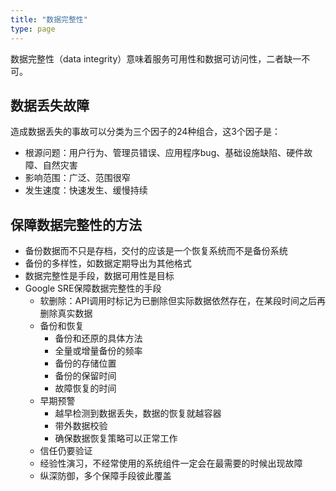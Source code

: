 ```yaml
---
title: "数据完整性"
type: page
---
```


数据完整性（data integrity）意味着服务可用性和数据可访问性，二者缺一不可。

## 数据丢失故障

造成数据丢失的事故可以分类为三个因子的24种组合，这3个因子是：

* 根源问题：用户行为、管理员错误、应用程序bug、基础设施缺陷、硬件故障、自然灾害
* 影响范围：广泛、范围很窄
* 发生速度：快速发生、缓慢持续

## 保障数据完整性的方法

* 备份数据而不只是存档，交付的应该是一个恢复系统而不是备份系统
* 备份的多样性，如数据定期导出为其他格式
* 数据完整性是手段，数据可用性是目标
* Google SRE保障数据完整性的手段
  * 软删除：API调用时标记为已删除但实际数据依然存在，在某段时间之后再删除真实数据
  * 备份和恢复
    * 备份和还原的具体方法
    * 全量或增量备份的频率
    * 备份的存储位置
    * 备份的保留时间
    * 故障恢复的时间
  * 早期预警
    * 越早检测到数据丢失，数据的恢复就越容器
    * 带外数据校验
    * 确保数据恢复策略可以正常工作
  * 信任仍要验证
  * 经验性演习，不经常使用的系统组件一定会在最需要的时候出现故障
  * 纵深防御，多个保障手段彼此覆盖